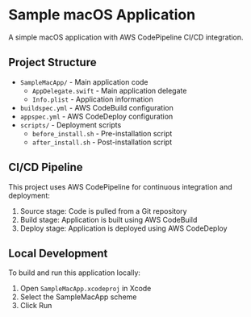 # Sample macOS Application

A simple macOS application with AWS CodePipeline CI/CD integration.

## Project Structure

- `SampleMacApp/` - Main application code
  - `AppDelegate.swift` - Main application delegate
  - `Info.plist` - Application information
- `buildspec.yml` - AWS CodeBuild configuration
- `appspec.yml` - AWS CodeDeploy configuration
- `scripts/` - Deployment scripts
  - `before_install.sh` - Pre-installation script
  - `after_install.sh` - Post-installation script

## CI/CD Pipeline

This project uses AWS CodePipeline for continuous integration and deployment:

1. Source stage: Code is pulled from a Git repository
2. Build stage: Application is built using AWS CodeBuild
3. Deploy stage: Application is deployed using AWS CodeDeploy

## Local Development

To build and run this application locally:

1. Open `SampleMacApp.xcodeproj` in Xcode
2. Select the SampleMacApp scheme
3. Click Run
